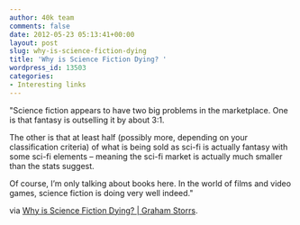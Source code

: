```yaml
---
author: 40k team
comments: false
date: 2012-05-23 05:13:41+00:00
layout: post
slug: why-is-science-fiction-dying
title: 'Why is Science Fiction Dying? '
wordpress_id: 13503
categories:
- Interesting links
---
```


"Science fiction appears to have two big problems in the marketplace. One is that fantasy is outselling it by about 3:1.

The other is that at least half (possibly more, depending on your classification criteria) of what is being sold as sci-fi is actually fantasy with some sci-fi elements – meaning the sci-fi market is actually much smaller than the stats suggest.

Of course, I’m only talking about books here. In the world of films and video games, science fiction is doing very well indeed."

via [Why is Science Fiction Dying? | Graham Storrs](http://grahamstorrs.cantalibre.com/19/05/2012/why-is-science-fiction-dying/).
